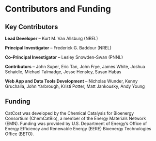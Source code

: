 # Contributors and Funding

## Key Contributors

**Lead Developer** ­– Kurt M. Van Allsburg (NREL)

**Principal Investigator** ­­­– Frederick G. Baddour (NREL)

**Co-Principal Investigator** – Lesley Snowden-Swan (PNNL)

**Contributors** ­– John Super, Eric Tan, John Frye, James White, Joshua Schaidle, Michael Talmadge, Jesse Hensley, Susan Habas

**Web App and Data Tools Development** ­­– Nicholas Wunder, Kenny Gruchalla, John Yarbrough, Kristi Potter, Matt Jankousky, Andy Young

## Funding

CatCost was developed by the Chemical Catalysis for Bioenergy Consortium (ChemCatBio), a member of the Energy Materials Network (EMN). Funding was provided by U.S. Department of Energy’s Office of Energy Efficiency and Renewable Energy (EERE) Bioenergy Technologies Office (BETO).
